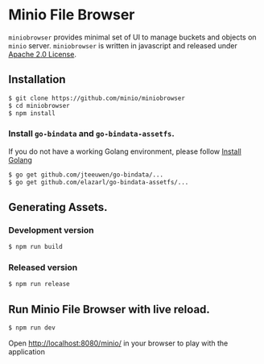 # Minio File Browser

``miniobrowser`` provides minimal set of UI to manage buckets and objects on ``minio`` server. ``miniobrowser`` is written in javascript and released under [Apache 2.0 License](./LICENSE).

## Installation

```sh
$ git clone https://github.com/minio/miniobrowser
$ cd miniobrowser
$ npm install
```

### Install `go-bindata` and `go-bindata-assetfs`.

If you do not have a working Golang environment, please follow [Install Golang](https://docs.minio.io/docs/how-to-install-golang)

```sh
$ go get github.com/jteeuwen/go-bindata/...
$ go get github.com/elazarl/go-bindata-assetfs/...
```

## Generating Assets.

### Development version

```sh
$ npm run build
```

### Released version

```sh
$ npm run release
```

## Run Minio File Browser with live reload.

```sh
$ npm run dev
```

Open [http://localhost:8080/minio/](http://localhost:8080/minio/) in your browser to play with the application
